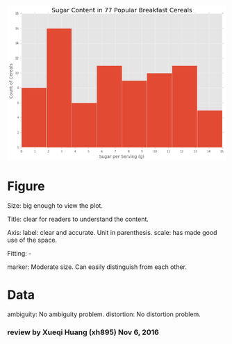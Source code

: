 
![Ian Wright plot](https://github.com/clairehxq/PUI2016_xh895/blob/master/HW8_xh895/iw453_plot.png)

# Figure
Size: big enough to view the plot.

Title: clear for readers to understand the content.

Axis: 
      label: clear and accurate. Unit in parenthesis.
      scale: has made good use of the space.
      
Fitting: -

marker: Moderate size. Can easily distinguish from each other.

# Data
ambiguity: No ambiguity problem.
distortion: No distortion problem.

### review by Xueqi Huang (xh895) Nov 6, 2016
